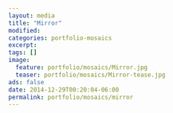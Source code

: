 ```yaml
---
layout: media
title: "Mirror"
modified:
categories: portfolio-mosaics
excerpt:
tags: []
image:
  feature: portfolio/mosaics/Mirror.jpg
  teaser: portfolio/mosaics/Mirror-tease.jpg
ads: false
date: 2014-12-29T00:20:04-06:00
permalink: portfolio/mosaics/mirror
---
```


